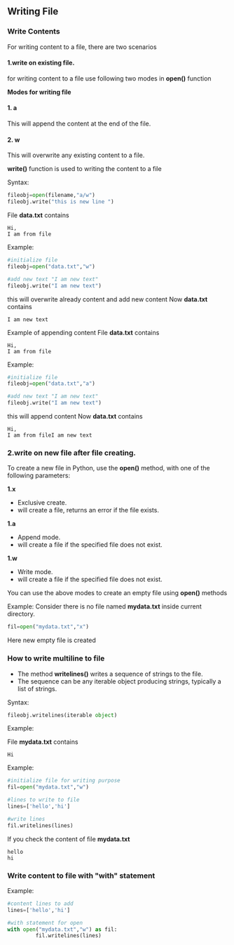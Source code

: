 ## Writing File


### Write Contents

For writing content to a file, there are two scenarios

#### 1.write on existing file.
for writing content to a file use following two modes in **open()** function

**Modes for writing file**

#### 1. a
This will append the content at the end of the file.

#### 2. w 
This will overwrite any existing content to a file.

**write()** function is used to writing the content to a file

Syntax:
```python
fileobj=open(filename,"a/w")
fileobj.write("this is new line ")
```


File **data.txt** contains
```
Hi,
I am from file
```
Example:
```python
#initialize file
fileobj=open("data.txt","w")

#add new text "I am new text"
fileobj.write("I am new text")
```

this will overwrite already content and add new content
Now **data.txt** contains
```
I am new text
```

Example of appending content
File **data.txt** contains
```
Hi,
I am from file
```

Example:
```python
#initialize file
fileobj=open("data.txt","a")

#add new text "I am new text"
fileobj.write("I am new text")
```

this will append content 
Now **data.txt** contains
```
Hi,
I am from fileI am new text
```

### 2.write on new file after file creating.

To create a new file in Python, use the **open()** method, with one of the following parameters:

**1.x**
- Exclusive create.
- will create a file, returns an error if the file exists.

**1.a**
- Append mode.
- will create a file if the specified file does not exist.

**1.w**
- Write mode.
- will create a file if the specified file does not exist.

You can use the above modes to create an empty file using **open()** methods

Example:
Consider there is no file named **mydata.txt** inside current directory.
```python
fil=open("mydata.txt","x")
```

Here new empty file is created 



### How to write multiline to file

- The method **writelines()** writes a sequence of strings to the file. 
- The sequence can be any iterable object producing strings, typically a list of strings.

Syntax:
```python
fileobj.writelines(iterable object)
```

Example:

File **mydata.txt** contains
```
Hi
```
Example:
```python
#initialize file for writing purpose
fil=open("mydata.txt","w")

#lines to write to file
lines=['hello','hi']

#write lines
fil.writelines(lines)
```

If you check the content of file **mydata.txt**
```
hello
hi
```
### Write content to file with "with" statement

Example:
```python
#content lines to add
lines=['hello','hi']

#with statement for open
with open("mydata.txt","w") as fil:
         fil.writelines(lines)

```
